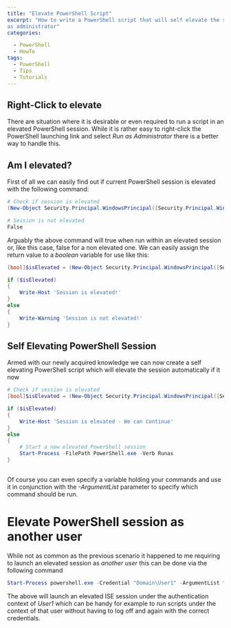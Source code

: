 ```yaml
---
title: "Elevate PowerShell Script"
excerpt: "How to write a PowerShell script that will self elevate the session if it is not being run
as administrator"
categories:

  - PowerShell
  - HowTo
tags:
  - PowerShell
  - Tips
  - Tutorials
---
```


## Right-Click to elevate

There are situation where it is desirable or even required to run a script in an elevated PowerShell session. While it is rather easy to right-click the PowerShell launching link and select *Run as Administrator* there is a better way to handle this.



## Am I elevated?

First of all we can easily find out if current PowerShell session is elevated with the following command: 



```powershell
# Check if session is elevated
(New-Object Security.Principal.WindowsPrincipal([Security.Principal.WindowsIdentity]::GetCurrent())).IsInRole([Security.Principal.WindowsBuiltInRole]::Administrator)

# Session is not elevated
False
```

Arguably the above command will true when run within an elevated session or, like this case, false for a non elevated one. We can easily assign the return value to a *boolean* variable for use like this:



```powershell
[bool]$isElevated = (New-Object Security.Principal.WindowsPrincipal([Security.Principal.WindowsIdentity]::GetCurrent())).IsInRole([Security.Principal.WindowsBuiltInRole]::Administrator)

if ($isElevated)
{
	Write-Host 'Session is elevated!'
}
else 
{
	Write-Warning 'Session is not elevated!'
}
```



## Self Elevating PowerShell Session

Armed with our newly acquired knowledge we can now create a self elevating PowerShell script which will elevate the session automatically if it now

```powershell
# Check if session is elevated
[bool]$isElevated = (New-Object Security.Principal.WindowsPrincipal([Security.Principal.WindowsIdentity]::GetCurrent())).IsInRole([Security.Principal.WindowsBuiltInRole]::Administrator)

if ($isElevated)
{
	Write-Host 'Session is elevated - We can Continue'
}
else
{
	# Start a new elevated PowerShell session
	Start-Process -FilePath PowerShell.exe -Verb Runas
}
     
```



Of course you can even specify a variable holding your commands and use it in conjunction with the *-ArgumentList* parameter to specify which command should be run.



# Elevate PowerShell session as another user

While not as common as the previous scenario it happened to me requiring to launch an elevated session as *another user* this can be done via the following command



```powershell
Start-Process powershell.exe -Credential "Domain\User1" -ArgumentList "Start-Process powershell_ise.exe -Verb RunAs"
```

The above will launch an elevated ISE session under the authentication context of *User1* which can be handy for example to run scripts under the context of that user without having to log off and again with the correct credentials.
